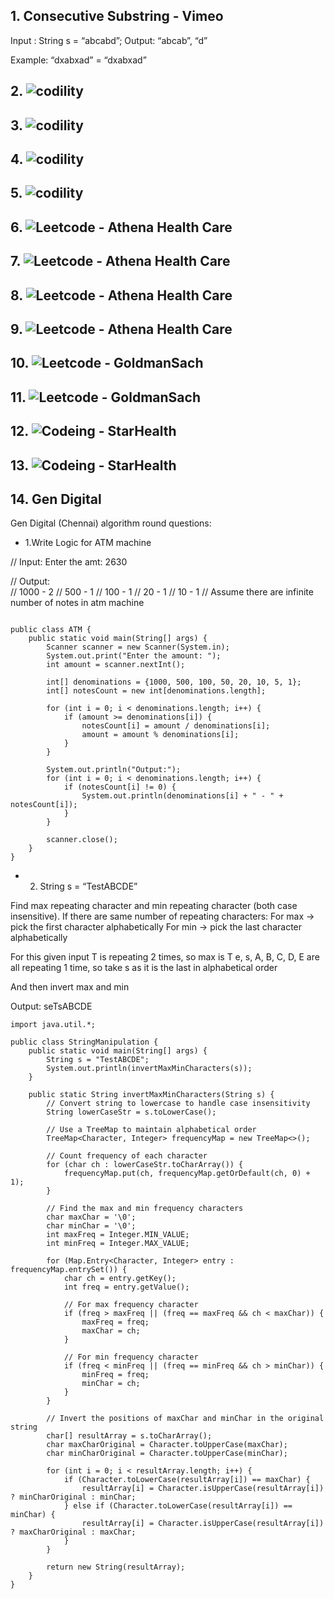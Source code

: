 ## 1. Consecutive Substring - Vimeo

Input : String s = “abcabd”;
Output: “abcab”, “d” 

Example: “dxabxad” = “dxabxad”


## 2. ![codility](images/codility1.jpeg)


## 3. ![codility ](images/codility2.jpeg)


## 4. ![codility ](images/codility3.jpeg)


## 5. ![codility ](images/codility3.jpeg)


## 6. ![Leetcode ](images/leetcode1.jpeg) - Athena Health Care


## 7. ![Leetcode ](images/leetcode2.jpeg) - Athena Health Care


## 8. ![Leetcode ](images/Athena-coding.jpeg) - Athena Health Care


## 9. ![Leetcode ](images/Athena-coding1.jpeg) - Athena Health Care


## 10. ![Leetcode ](images/goldmansach1.jpeg) - GoldmanSach


## 11. ![Leetcode ](images/goldmansach2.jpeg) - GoldmanSach


## 12. ![Codeing ](images/starhealth1.jpeg) - StarHealth


## 13. ![Codeing ](images/starhealth2.jpeg) - StarHealth

## 14. Gen Digital
Gen Digital (Chennai) algorithm round questions:

- 1.Write Logic for ATM machine  

// Input: Enter the amt: 2630 

// Output:  
// 1000 - 2 
// 500 - 1 
// 100 - 1 
// 20 - 1 
// 10 - 1 
// Assume there are infinite number of notes in atm machine

``` import java.util.Scanner;

public class ATM {
    public static void main(String[] args) {
        Scanner scanner = new Scanner(System.in);
        System.out.print("Enter the amount: ");
        int amount = scanner.nextInt();
        
        int[] denominations = {1000, 500, 100, 50, 20, 10, 5, 1};
        int[] notesCount = new int[denominations.length];
        
        for (int i = 0; i < denominations.length; i++) {
            if (amount >= denominations[i]) {
                notesCount[i] = amount / denominations[i];
                amount = amount % denominations[i];
            }
        }
        
        System.out.println("Output:");
        for (int i = 0; i < denominations.length; i++) {
            if (notesCount[i] != 0) {
                System.out.println(denominations[i] + " - " + notesCount[i]);
            }
        }
        
        scanner.close();
    }
}
```

- 2. String s = “TestABCDE”

Find max repeating character and min repeating character (both case insensitive). If there are same number of repeating characters:
For max -> pick the first character alphabetically
For min -> pick the last character alphabetically

For this given input T is repeating 2 times, so max is T
e, s, A, B, C, D, E are all repeating 1 time, so take s as it is the last in alphabetical order

And then invert max and min

Output: seTsABCDE


``` 
import java.util.*;

public class StringManipulation {
    public static void main(String[] args) {
        String s = "TestABCDE";
        System.out.println(invertMaxMinCharacters(s));
    }

    public static String invertMaxMinCharacters(String s) {
        // Convert string to lowercase to handle case insensitivity
        String lowerCaseStr = s.toLowerCase();
        
        // Use a TreeMap to maintain alphabetical order
        TreeMap<Character, Integer> frequencyMap = new TreeMap<>();
        
        // Count frequency of each character
        for (char ch : lowerCaseStr.toCharArray()) {
            frequencyMap.put(ch, frequencyMap.getOrDefault(ch, 0) + 1);
        }
        
        // Find the max and min frequency characters
        char maxChar = '\0';
        char minChar = '\0';
        int maxFreq = Integer.MIN_VALUE;
        int minFreq = Integer.MAX_VALUE;
        
        for (Map.Entry<Character, Integer> entry : frequencyMap.entrySet()) {
            char ch = entry.getKey();
            int freq = entry.getValue();
            
            // For max frequency character
            if (freq > maxFreq || (freq == maxFreq && ch < maxChar)) {
                maxFreq = freq;
                maxChar = ch;
            }
            
            // For min frequency character
            if (freq < minFreq || (freq == minFreq && ch > minChar)) {
                minFreq = freq;
                minChar = ch;
            }
        }
        
        // Invert the positions of maxChar and minChar in the original string
        char[] resultArray = s.toCharArray();
        char maxCharOriginal = Character.toUpperCase(maxChar);
        char minCharOriginal = Character.toUpperCase(minChar);
        
        for (int i = 0; i < resultArray.length; i++) {
            if (Character.toLowerCase(resultArray[i]) == maxChar) {
                resultArray[i] = Character.isUpperCase(resultArray[i]) ? minCharOriginal : minChar;
            } else if (Character.toLowerCase(resultArray[i]) == minChar) {
                resultArray[i] = Character.isUpperCase(resultArray[i]) ? maxCharOriginal : maxChar;
            }
        }
        
        return new String(resultArray);
    }
}
```